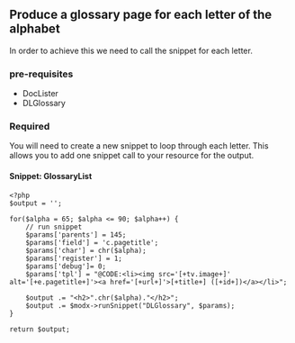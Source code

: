 ## Produce a glossary page for each letter of the alphabet
In order to achieve this we need to call the snippet for each letter.
### pre-requisites
* DocLister
* DLGlossary

### Required
You will need to create a new snippet to loop through each letter. This allows you to add one snippet call to your resource for the output.

#### Snippet: GlossaryList
```
<?php
$output = '';

for($alpha = 65; $alpha <= 90; $alpha++) {
	// run snippet	
	$params['parents'] = 145;
	$params['field'] = 'c.pagetitle';
	$params['char'] = chr($alpha);
	$params['register'] = 1;
	$params['debug']= 0;
	$params['tpl'] = "@CODE:<li><img src='[+tv.image+]' alt='[+e.pagetitle+]'><a href='[+url+]'>[+title+] ([+id+])</a></li>";
	
	$output .= "<h2>".chr($alpha)."</h2>";
	$output .= $modx->runSnippet("DLGlossary", $params);
}

return $output;
```
